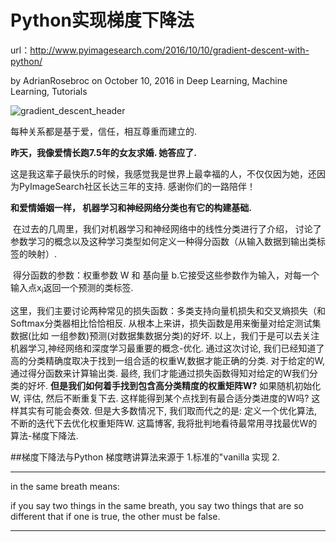 # Python实现梯度下降法

url：http://www.pyimagesearch.com/2016/10/10/gradient-descent-with-python/

by AdrianRosebroc on October 10, 2016 in Deep Learning, Machine Learning, Tutorials

![gradient_descent_header](http://www.pyimagesearch.com/wp-content/uploads/2016/10/gradient_descent_header.jpg)



每种关系都是基于爱，信任，相互尊重而建立的.

**昨天，我像爱情长跑7.5年的女友求婚. 她答应了.**

这是我这辈子最快乐的时候，我感觉我是世界上最幸福的人，不仅仅因为她，还因为PyImageSearch社区长达三年的支持. 感谢你们的一路陪伴！



**和爱情婚姻一样， 机器学习和神经网络分类也有它的构建基础.**

​	在过去的几周里，我们对机器学习和神经网络中的线性分类进行了介绍， 讨论了参数学习的概念以及这种学习类型如何定义一种得分函数（从输入数据到输出类标签的映射）.

​	得分函数的参数：权重参数 W 和 基向量 b.它接受这些参数作为输入，对每一个输入点x<sub>i</sub>返回一个预测的类标签.

​	这里，我们主要讨论两种常见的损失函数：多类支持向量机损失和交叉熵损失（和Softmax分类器相比恰恰相反. 从根本上来讲，损失函数是用来衡量对给定测试集数据(比如 一组参数)预测(对数据集数据分类)的好坏.
​	以上，我们于是可以去关注机器学习,神经网络和深度学习最重要的概念-优化.
	通过这次讨论, 我们已经知道了高的分类精确度取决于找到一组合适的权重W,数据才能正确的分类. 对于给定的W,通过得分函数来计算输出类. 最终, 我们才能通过损失函数得知对给定的W我们分类的好坏.
	**但是我们如何着手找到包含高分类精度的权重矩阵W?**
	如果随机初始化W, 评估, 然后不断重复下去. 这样能得到某个点找到有最合适分类进度的W吗?	这样其实有可能会奏效. 但是大多数情况下, 我们取而代之的是: 定义一个优化算法, 不断的迭代下去优化权重矩阵W.
	这篇博客, 我将批判地看待最常用寻找最优W的算法-梯度下降法.

##梯度下降法与Python
梯度瞎讲算法来源于
1.标准的"vanilla 实现
2.



---

in the same breath    means:  

if you say two things in the same breath, you say two things that are so different that if one is true, the other must be false.

---





































